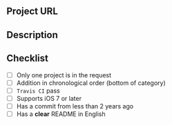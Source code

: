 <!--- Provide a general summary of your changes in the Title above -->

## Project URL
<!--- The project URL -->

## Description
<!--- Describe your changes in detail -->

## Checklist
<!--- Go over all the following points, and put an `x` in all the boxes that apply. -->
<!--- If you're unsure about any of these, don't hesitate to ask. We're here to help! -->
- [ ] Only one project is in the request
- [ ] Addition in chronological order (bottom of category)
- [ ] `Travis CI` pass
- [ ] Supports iOS 7 or later
- [ ] Has a commit from less than 2 years ago
- [ ] Has a **clear** README in English
